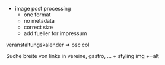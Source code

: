 - image post processing
  - one format
  - no metadata
  - correct size
  - add fueller for impressum

veranstaltungskalender => osc col

Suche
breite von links in vereine, gastro, ... + styling
img +=alt